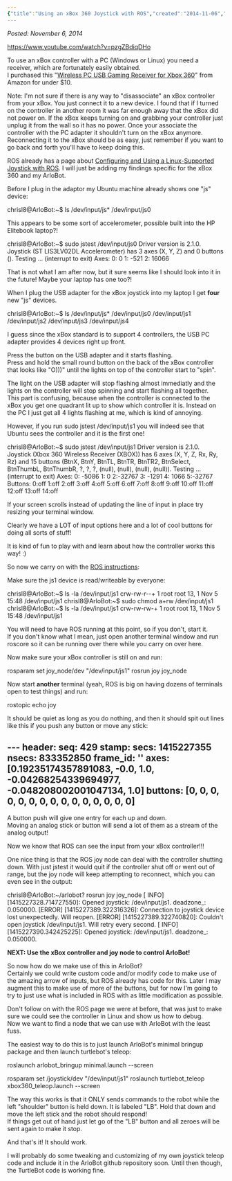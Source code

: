 ```yaml
---
{"title":"Using an xBox 360 Joystick with ROS","created":"2014-11-06","categories":["arlobot"],"authors":["hoopy"],"dg-publish":true,"permalink":"/ancient-history/2014/using-an-x-box-360-joystick-with-ros/","dgPassFrontmatter":true}
---
```


*Posted: November 6, 2014*

https://www.youtube.com/watch?v=pzgZBdiqDHo

To use an xBox controller with a PC (Windows or Linux) you need a receiver, which are fortunately easily obtained.  
I purchased this "[Wireless PC USB Gaming Receiver for Xbox 360](http://www.amazon.com/Wireless-Pc-Gaming-Receiver-Xbox-xbox360/dp/B0076HD2W8/ref=sr_1_1?ie=UTF8&qid=1415203239&sr=8-1&keywords=xbox+controller+pc+usb "Wireless Pc Usb Gaming Receiver for Xbox 360")" from Amazon for under $10.

Note: I'm not sure if there is any way to "disassociate" an xBox controller from your xBox. You just connect it to a new device. I found that if I turned on the controller in another room it was far enough away that the xBox did not power on. If the xBox keeps turning on and grabbing your controller just unplug it from the wall so it has no power. Once your associate the controller with the PC adapter it shouldn't turn on the xBox anymore.  
Reconnecting it to the xBox should be as easy, just remember if you want to go back and forth you'll have to keep doing this.

ROS already has a page about [Configuring and Using a Linux-Supported Joystick with ROS](http://wiki.ros.org/joy/Tutorials/ConfiguringALinuxJoystick#Configuring_the_Joystick "Configuring and Using a Linux-Supported Joystick with ROS"). I will just be adding my findings specific for the xBox 360 and my ArloBot.

Before I plug in the adaptor my Ubuntu machine already shows one "js" device:

chrisl8@ArloBot:~$ ls /dev/input/js\*
/dev/input/js0

This appears to be some sort of accelerometer, possible built into the HP Elitebook laptop?!

chrisl8@ArloBot:~$ sudo jstest /dev/input/js0
Driver version is 2.1.0.
Joystick (ST LIS3LV02DL Accelerometer) has 3 axes (X, Y, Z)
and 0 buttons ().
Testing ... (interrupt to exit)
Axes:  0:     0  1:  -521  2: 16066

That is not what I am after now, but it sure seems like I should look into it in the future! Maybe your laptop has one too?!

When I plug the USB adapter for the xBox joystick into my laptop I get **four** new "js" devices.

chrisl8@ArloBot:~$ ls /dev/input/js\*
/dev/input/js0  /dev/input/js1  /dev/input/js2  /dev/input/js3  /dev/input/js4

I guess since the xBox standard is to support 4 controllers, the USB PC adapter provides 4 devices right up front.

Press the button on the USB adapter and it starts flashing.  
Press and hold the small round button on the back of the xBox controller that looks like "O)))" until the lights on top of the controller start to "spin".

The light on the USB adapter will stop flashing almost immediatly and the lights on the controller will stop spinning and start flashing all together.  
This part is confusing, because when the controller is connected to the xBox you get one quadrant lit up to show which controller it is. Instead on the PC I just get all 4 lights flashing at me, which is kind of annoying.

However, if you run sudo jstest /dev/input/js1 you will indeed see that Ubuntu sees the controller and it is the first one!

chrisl8@ArloBot:~$ sudo jstest /dev/input/js1
Driver version is 2.1.0.
Joystick (Xbox 360 Wireless Receiver (XBOX)) has 6 axes (X, Y, Z, Rx, Ry, Rz)
and 15 buttons (BtnX, BtnY, BtnTL, BtnTR, BtnTR2, BtnSelect, BtnThumbL, BtnThumbR, ?, ?, ?, (null), (null), (null), (null)).
Testing ... (interrupt to exit)
Axes:  0: -5086  1:     0  2:-32767  3: -1291  4:  1066  5:-32767 Buttons:  0:off  1:off  2:off  3:off  4:off  5:off  6:off  7:off  8:off  9:off 10:off 11:off 12:off 13:off 14:off

If your screen scrolls instead of updating the line of input in place try resizing your terminal window.

Clearly we have a LOT of input options here and a lot of cool buttons for doing all sorts of stuff!

It is kind of fun to play with and learn about how the controller works this way! :)

So now we carry on with the [ROS instructions](http://wiki.ros.org/joy/Tutorials/ConfiguringALinuxJoystick#Configuring_the_Joystick "Configuring Joystick in ROS"):

Make sure the js1 device is read/writeable by everyone:

chrisl8@ArloBot:~$ ls -la /dev/input/js1
crw-rw-r--+ 1 root root 13, 1 Nov  5 15:48 /dev/input/js1
chrisl8@ArloBot:~$ sudo chmod a+rw /dev/input/js1
chrisl8@ArloBot:~$ ls -la /dev/input/js1
crw-rw-rw-+ 1 root root 13, 1 Nov  5 15:48 /dev/input/js1

You will need to have ROS running at this point, so if you don't, start it.  
If you don't know what I mean, just open another terminal window and run roscore so it can be running over there while you carry on over here.

Now make sure your xBox controller is still on and run:

rosparam set joy\_node/dev "/dev/input/js1"
rosrun joy joy\_node

Now start **another** terminal (yeah, ROS is big on having dozens of terminals open to test things) and run:

rostopic echo joy

It should be quiet as long as you do nothing, and then it should spit out lines like this if you push any button or move any stick:

\---
header:
  seq: 429
  stamp:
    secs: 1415227355
    nsecs: 833352850
  frame\_id: ''
axes: \[0.19235174357891083, -0.0, 1.0, -0.04268254339694977, -0.048208002001047134, 1.0\]
buttons: \[0, 0, 0, 0, 0, 0, 0, 0, 0, 0, 0, 0, 0, 0, 0\]
---

A button push will give one entry for each up and down.  
Moving an analog stick or button will send a lot of them as a stream of the analog output!

Now we know that ROS can see the input from your xBox controller!!!

One nice thing is that the ROS joy node can deal with the controller shutting down. With just jstest it would quit if the controller shut off or went out of range, but the joy node will keep attempting to reconnect, which you can even see in the output:

chrisl8@ArloBot:~/arlobot? rosrun joy joy\_node
\[ INFO\] \[1415227328.714727550\]: Opened joystick: /dev/input/js1. deadzone\_: 0.050000.
\[ERROR\] \[1415227389.322316326\]: Connection to joystick device lost unexpectedly. Will reopen.
\[ERROR\] \[1415227389.322740820\]: Couldn't open joystick /dev/input/js1. Will retry every second.
\[ INFO\] \[1415227390.342425225\]: Opened joystick: /dev/input/js1. deadzone\_: 0.050000.

**NEXT: Use the xBox controller and joy node to control ArloBot!**

So now how do we make use of this in ArloBot?  
Certainly we could write custom code and/or modify code to make use of the amazing arrow of inputs, but ROS already has code for this. Later I may augment this to make use of more of the buttons, but for now I'm going to try to just use what is included in ROS with as little modification as possible.

Don't follow on with the ROS page we were at before, that was just to make sure we could see the controller in Linux and show us how to debug.  
Now we want to find a node that we can use with ArloBot with the least fuss.

The easiest way to do this is to just launch ArloBot's minimal bringup package and then launch turtlebot's teleop:

roslaunch arlobot\_bringup minimal.launch --screen

rosparam set /joystick/dev "/dev/input/js1"
roslaunch turtlebot\_teleop xbox360\_teleop.launch --screen

The way this works is that it ONLY sends commands to the robot while the left "shoulder" button is held down. It is labeled "LB". Hold that down and move the left stick and the robot should respond!  
If things get out of hand just let go of the "LB" button and all zeroes will be sent again to make it stop.

And that's it! It should work.

I will probably do some tweaking and customizing of my own joystick teleop code and include it in the ArloBot github repository soon. Until then though, the TurtleBot code is working fine.
